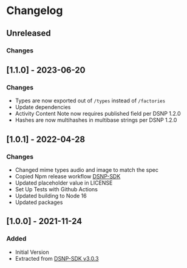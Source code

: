 # Changelog

## Unreleased
### Changes

## [1.1.0] - 2023-06-20
### Changes
- Types are now exported out of `/types` instead of `/factories`
- Update dependencies
- Activity Content Note now requires published field per DSNP 1.2.0
- Hashes are now multihashes in multibase strings per DSNP 1.2.0

## [1.0.1] - 2022-04-28
### Changes
- Changed mime types audio and image to match the spec
- Copied Npm release workflow [DSNP-SDK](https://github.com/LibertyDSNP/sdk-ts/tree/main/.github/workflows)
- Updated placeholder value in LICENSE
- Set Up Tests with Github Actions
- Updated building to Node 16
- Updated packages

## [1.0.0] - 2021-11-24
### Added
- Initial Version
- Extracted from [DSNP-SDK v3.0.3](https://github.com/LibertyDSNP/sdk-ts)
